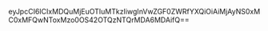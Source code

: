 eyJpcCI6ICIxMDQuMjEuOTIuMTkzIiwgInVwZGF0ZWRfYXQiOiAiMjAyNS0xMC0xMFQwNToxMzo0OS42OTQzNTQrMDA6MDAifQ==